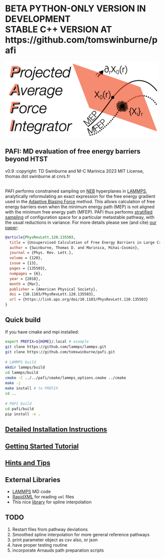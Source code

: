 
<h1> BETA PYTHON-ONLY VERSION IN DEVELOPMENT<br> 
  STABLE C++ VERSION AT https://github.com/tomswinburne/pafi</h1>

<img src="doc/pafi_title.png" width=500></img>

<h2> PAFI: MD evaluation of free energy barriers beyond HTST</h2>
v0.9 :copyright: TD Swinburne and M-C Marinica 2023 MIT License, thomas dot swinburne at cnrs.fr<br><br>

PAFI performs constrained sampling on [NEB](https://docs.lammps.org/fix_neb.html) hyperplanes in [LAMMPS](https://docs.lammps.org), 
analytically reformulating an exact expression for the free energy gradient used in the
[Adaptive Biasing Force](https://pubs.acs.org/doi/10.1021/jp506633n) method.
This allows calculation of free energy barriers even when the minimum energy path (MEP)
is not aligned with the minimum free energy path (MFEP). PAFI thus performs
[stratified sampling](https://en.wikipedia.org/wiki/Stratified_sampling) of configuration 
space for a particular metastable pathway, with the usual reductions in variance.
For more details please see (and cite) [our paper](https://journals.aps.org/prl/abstract/10.1103/PhysRevLett.120.135503):
```bibtex
@article{PhysRevLett.120.135503,
  title = {Unsupervised Calculation of Free Energy Barriers in Large Crystalline Systems},
  author = {Swinburne, Thomas D. and Marinica, Mihai-Cosmin},
  journal = {Phys. Rev. Lett.},
  volume = {120},
  issue = {13},
  pages = {135503},
  numpages = {6},
  year = {2018},
  month = {Mar},
  publisher = {American Physical Society},
  doi = {10.1103/PhysRevLett.120.135503},
  url = {https://link.aps.org/doi/10.1103/PhysRevLett.120.135503}
}
```

## Quick build
If you have cmake and mpi installed:
```bash
export PREFIX=${HOME}/.local # example
git clone https://github.com/lammps/lammps.git
git clone https://github.com/tomswinburne/pafi.git

# LAMMPS build
mkdir lammps/build
cd lammps/build
cmake -C ../../pafi/cmake/lammps_options.cmake ../cmake
make -j
make install # to PREFIX
cd ..

# PAFI build
cd pafi/build
pip install -e .
```

## [Detailed Installation Instructions](doc/INSTALL.md)
## [Getting Started Tutorial](doc/TUTORIAL.md)
## [Hints and Tips](doc/TIPS.md)

## External Libraries
- [LAMMPS](https://lammps.sandia.gov) MD code
- [RapidXML](https://rapidxml.sourceforge.net) for reading `xml` files
- This nice [library](https://github.com/ttk592/spline) for spline interpolation

## TODO
1. Restart files from pathway deviations
2. Smoothed spline interpolation for more general reference pathways
3. print parameter object as csv also, or json
4. have proper testing routine
5. incorporate Arnauds path preparation scripts

